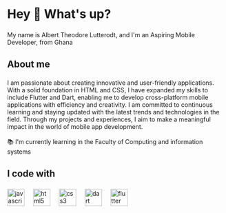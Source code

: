 <h1 align="left">Hey 👋 What's up?</h1>

###

<p align="left">My name is Albert Theodore Lutterodt, and I'm an Aspiring Mobile Developer, from Ghana</p>

###

<h2 align="left">About me</h2>

###

<p align="left">I am passionate about creating innovative and user-friendly applications. With a solid foundation in HTML and CSS, I have expanded my skills to include Flutter and Dart, enabling me to develop cross-platform mobile applications with efficiency and creativity. I am committed to continuous learning and staying updated with the latest trends and technologies in the field. Through my projects and experiences, I aim to make a meaningful impact in the world of mobile app development.<br><br>📚 I'm currently learning in the Faculty of Computing and information systems</p>

###

<h2 align="left">I code with</h2>

###

<div align="left">
  <img src="https://cdn.jsdelivr.net/gh/devicons/devicon/icons/javascript/javascript-original.svg" height="40" alt="javascript logo"  />
  <img width="12" />
  <img src="https://cdn.jsdelivr.net/gh/devicons/devicon/icons/html5/html5-original.svg" height="40" alt="html5 logo"  />
  <img width="12" />
  <img src="https://cdn.jsdelivr.net/gh/devicons/devicon/icons/css3/css3-original.svg" height="40" alt="css3 logo"  />
  <img width="12" />
  <img src="https://cdn.jsdelivr.net/gh/devicons/devicon/icons/dart/dart-original.svg" height="40" alt="dart logo"  />
  <img width="12" />
  <img src="https://cdn.jsdelivr.net/gh/devicons/devicon/icons/flutter/flutter-original.svg" height="40" alt="flutter logo"  />
</div>

###
